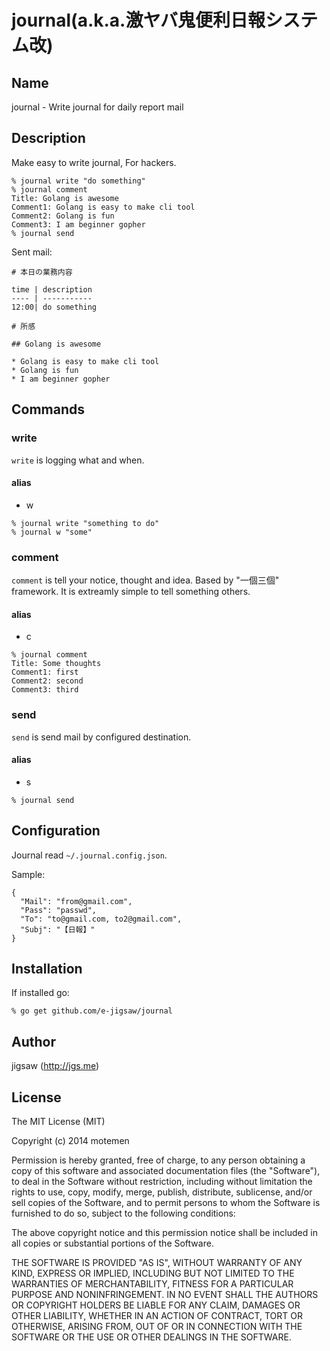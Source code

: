 # journal(a.k.a.激ヤバ鬼便利日報システム改)

## Name

journal - Write journal for daily report mail

## Description

Make easy to write journal, For hackers.

```
% journal write "do something"
% journal comment
Title: Golang is awesome
Comment1: Golang is easy to make cli tool
Comment2: Golang is fun
Comment3: I am beginner gopher
% journal send
```

Sent mail:

```
# 本日の業務内容

time | description
---- | -----------
12:00| do something

# 所感

## Golang is awesome

* Golang is easy to make cli tool
* Golang is fun
* I am beginner gopher
```

## Commands

### write

`write` is logging what and when.

#### alias

* w

```
% journal write "something to do"
% journal w "some"
```

### comment

`comment` is tell your notice, thought and idea. Based by "一個三個" framework. It is extreamly simple to tell something others.

#### alias

* c

```
% journal comment
Title: Some thoughts
Comment1: first
Comment2: second
Comment3: third
```

### send

`send` is send mail by configured destination.

#### alias

* s

```
% journal send
```

## Configuration

Journal read `~/.journal.config.json`.

Sample:

```
{
  "Mail": "from@gmail.com",
  "Pass": "passwd",
  "To": "to@gmail.com, to2@gmail.com",
  "Subj": "【日報】"
}
```

## Installation

If installed go:

```
% go get github.com/e-jigsaw/journal
```

## Author

jigsaw (http://jgs.me)

## License

The MIT License (MIT)

Copyright (c) 2014 motemen

Permission is hereby granted, free of charge, to any person obtaining a copy
of this software and associated documentation files (the "Software"), to deal
in the Software without restriction, including without limitation the rights
to use, copy, modify, merge, publish, distribute, sublicense, and/or sell
copies of the Software, and to permit persons to whom the Software is
furnished to do so, subject to the following conditions:

The above copyright notice and this permission notice shall be included in all
copies or substantial portions of the Software.

THE SOFTWARE IS PROVIDED "AS IS", WITHOUT WARRANTY OF ANY KIND, EXPRESS OR
IMPLIED, INCLUDING BUT NOT LIMITED TO THE WARRANTIES OF MERCHANTABILITY,
FITNESS FOR A PARTICULAR PURPOSE AND NONINFRINGEMENT. IN NO EVENT SHALL THE
AUTHORS OR COPYRIGHT HOLDERS BE LIABLE FOR ANY CLAIM, DAMAGES OR OTHER
LIABILITY, WHETHER IN AN ACTION OF CONTRACT, TORT OR OTHERWISE, ARISING FROM,
OUT OF OR IN CONNECTION WITH THE SOFTWARE OR THE USE OR OTHER DEALINGS IN THE
SOFTWARE.
